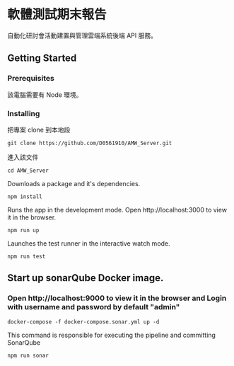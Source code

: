 # 軟體測試期末報告 
自動化研討會活動建置與管理雲端系統後端 API 服務。

## Getting Started

### Prerequisites
該電腦需要有 Node 環境。

### Installing
把專案 clone 到本地段
```
git clone https://github.com/D0561910/AMW_Server.git
```

進入該文件
```
cd AMW_Server
```

Downloads a package and it's dependencies.
```
npm install
```

Runs the app in the development mode.
Open http://localhost:3000 to view it in the browser.
```
npm run up
```

Launches the test runner in the interactive watch mode.
```
npm run test
```

## Start up sonarQube Docker image.
### Open http://localhost:9000 to view it in the browser and Login with username and password by default "admin"
```
docker-compose -f docker-compose.sonar.yml up -d
```

This command is responsible for executing the pipeline and committing SonarQube
```
npm run sonar
```
